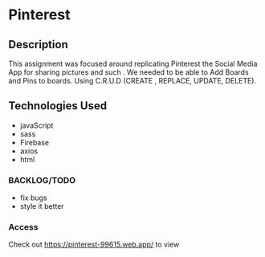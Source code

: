 # Pinterest

## Description
This assignment was focused around replicating Pinterest the Social Media App for sharing pictures and such . We needed to be able to Add Boards and Pins to boards. Using C.R.U.D (CREATE , REPLACE, UPDATE, DELETE).

## Technologies Used
- javaScript
- sass
- Firebase
- axios
- html

### BACKLOG/TODO
- fix bugs
- style it better

### Access
Check out https://pinterest-99615.web.app/ to view 
